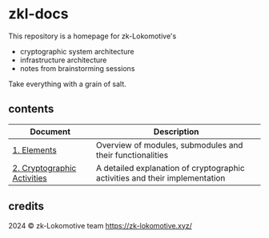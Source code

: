 # zkl-docs

This repository is a homepage for zk-Lokomotive's
- cryptographic system architecture
- infrastructure architecture
- notes from brainstorming sessions

Take everything with a grain of salt.

## contents

| Document                                                                         | Description                                                                 |
| -------------------------------------------------------------------------------- | --------------------------------------------------------------------------- |
| [1. Elements](./architecture/1.%20Elements.md)                                   | Overview of modules, submodules and their functionalities                   |
| [2. Cryptographic Activities](./architecture/2.%20Cryptographic%20Activities.md) | A detailed explanation of cryptographic activities and their implementation |

## credits

2024 © zk-Lokomotive team
https://zk-lokomotive.xyz/